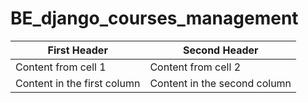 # BE_django_courses_management
First Header | Second Header
------------ | -------------
Content from cell 1 | Content from cell 2
Content in the first column | Content in the second column

